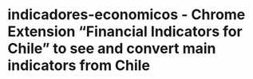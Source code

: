 # indicadores-economicos - Chrome Extension “Financial Indicators for Chile” to see and convert main indicators from Chile
